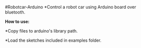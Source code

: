 #Robotcar-Arduino
*Control a robot car using Arduino board over bluetooth.

**How to use:**

*Copy files to arduino's library path.

*Load the sketches included in examples folder.
